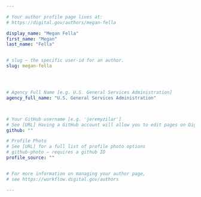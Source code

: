 ```yaml
---

# Your author profile page lives at:
# https://digital.gov/authors/megan-fella

display_name: "Megan Fella"
first_name: "Megan"
last_name: "Fella"


# slug — the specific user-id for an author.
slug: megan-fella




# Agency Full Name [e.g. U.S. General Services Administration]
agency_full_name: "U.S. General Services Administration"



# Your GitHub username [e.g. 'jeremyzilar']
# See [URL] Having a GitHub account will allow you to edit pages on DigitalGov. The image used in your GitHub account can also be used to populate your digital.gov profile photo.
github: ""

# Profile Photo
# See [URL] for a full list of profile photo options
# github-photo — requires a github ID
profile_source: ""


# For more information on managing your author page,
# see https://workflow.digital.gov/authors

---
```

